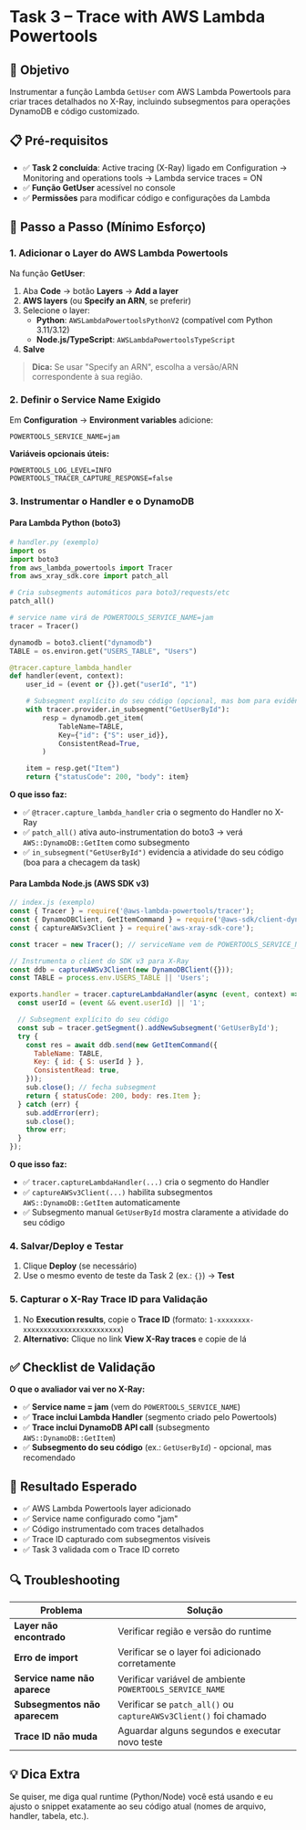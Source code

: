 # Task 3 – Trace with AWS Lambda Powertools

## 🎯 Objetivo

Instrumentar a função Lambda `GetUser` com AWS Lambda Powertools para criar traces detalhados no X-Ray, incluindo subsegmentos para operações DynamoDB e código customizado.

## 📋 Pré-requisitos

- ✅ **Task 2 concluída**: Active tracing (X-Ray) ligado em Configuration → Monitoring and operations tools → Lambda service traces = ON
- ✅ **Função GetUser** acessível no console
- ✅ **Permissões** para modificar código e configurações da Lambda

## 🚀 Passo a Passo (Mínimo Esforço)

### 1. Adicionar o Layer do AWS Lambda Powertools

Na função **GetUser**:

1. Aba **Code** → botão **Layers** → **Add a layer**
2. **AWS layers** (ou **Specify an ARN**, se preferir)
3. Selecione o layer:
   - **Python**: `AWSLambdaPowertoolsPythonV2` (compatível com Python 3.11/3.12)
   - **Node.js/TypeScript**: `AWSLambdaPowertoolsTypeScript`
4. **Salve**

> **Dica:** Se usar "Specify an ARN", escolha a versão/ARN correspondente à sua região.

### 2. Definir o Service Name Exigido

Em **Configuration** → **Environment variables** adicione:

```
POWERTOOLS_SERVICE_NAME=jam
```

**Variáveis opcionais úteis:**
```
POWERTOOLS_LOG_LEVEL=INFO
POWERTOOLS_TRACER_CAPTURE_RESPONSE=false
```

### 3. Instrumentar o Handler e o DynamoDB

#### Para Lambda Python (boto3)

```python
# handler.py (exemplo)
import os
import boto3
from aws_lambda_powertools import Tracer
from aws_xray_sdk.core import patch_all

# Cria subsegments automáticos para boto3/requests/etc
patch_all()

# service name virá de POWERTOOLS_SERVICE_NAME=jam
tracer = Tracer()

dynamodb = boto3.client("dynamodb")
TABLE = os.environ.get("USERS_TABLE", "Users")

@tracer.capture_lambda_handler
def handler(event, context):
    user_id = (event or {}).get("userId", "1")

    # Subsegment explícito do seu código (opcional, mas bom para evidência)
    with tracer.provider.in_subsegment("GetUserById"):
        resp = dynamodb.get_item(
            TableName=TABLE,
            Key={"id": {"S": user_id}},
            ConsistentRead=True,
        )

    item = resp.get("Item")
    return {"statusCode": 200, "body": item}
```

**O que isso faz:**
- ✅ `@tracer.capture_lambda_handler` cria o segmento do Handler no X-Ray
- ✅ `patch_all()` ativa auto-instrumentation do boto3 → verá `AWS::DynamoDB::GetItem` como subsegmento
- ✅ `in_subsegment("GetUserById")` evidencia a atividade do seu código (boa para a checagem da task)

#### Para Lambda Node.js (AWS SDK v3)

```javascript
// index.js (exemplo)
const { Tracer } = require('@aws-lambda-powertools/tracer');
const { DynamoDBClient, GetItemCommand } = require('@aws-sdk/client-dynamodb');
const { captureAWSv3Client } = require('aws-xray-sdk-core');

const tracer = new Tracer(); // serviceName vem de POWERTOOLS_SERVICE_NAME=jam

// Instrumenta o client do SDK v3 para X-Ray
const ddb = captureAWSv3Client(new DynamoDBClient({}));
const TABLE = process.env.USERS_TABLE || 'Users';

exports.handler = tracer.captureLambdaHandler(async (event, context) => {
  const userId = (event && event.userId) || '1';

  // Subsegment explícito do seu código
  const sub = tracer.getSegment().addNewSubsegment('GetUserById');
  try {
    const res = await ddb.send(new GetItemCommand({
      TableName: TABLE,
      Key: { id: { S: userId } },
      ConsistentRead: true,
    }));
    sub.close(); // fecha subsegment
    return { statusCode: 200, body: res.Item };
  } catch (err) {
    sub.addError(err);
    sub.close();
    throw err;
  }
});
```

**O que isso faz:**
- ✅ `tracer.captureLambdaHandler(...)` cria o segmento do Handler
- ✅ `captureAWSv3Client(...)` habilita subsegmentos `AWS::DynamoDB::GetItem` automaticamente
- ✅ Subsegmento manual `GetUserById` mostra claramente a atividade do seu código

### 4. Salvar/Deploy e Testar

1. Clique **Deploy** (se necessário)
2. Use o mesmo evento de teste da Task 2 (ex.: `{}`) → **Test**

### 5. Capturar o X-Ray Trace ID para Validação

1. No **Execution results**, copie o **Trace ID** (formato: `1-xxxxxxxx-xxxxxxxxxxxxxxxxxxxxxxxx`)
2. **Alternativo:** Clique no link **View X-Ray traces** e copie de lá

## ✅ Checklist de Validação

**O que o avaliador vai ver no X-Ray:**

- ✅ **Service name = jam** (vem do `POWERTOOLS_SERVICE_NAME`)
- ✅ **Trace inclui Lambda Handler** (segmento criado pelo Powertools)
- ✅ **Trace inclui DynamoDB API call** (subsegmento `AWS::DynamoDB::GetItem`)
- ✅ **Subsegmento do seu código** (ex.: `GetUserById`) - opcional, mas recomendado

## 🎯 Resultado Esperado

- ✅ AWS Lambda Powertools layer adicionado
- ✅ Service name configurado como "jam"
- ✅ Código instrumentado com traces detalhados
- ✅ Trace ID capturado com subsegmentos visíveis
- ✅ Task 3 validada com o Trace ID correto

## 🔍 Troubleshooting

| Problema | Solução |
|----------|---------|
| **Layer não encontrado** | Verificar região e versão do runtime |
| **Erro de import** | Verificar se o layer foi adicionado corretamente |
| **Service name não aparece** | Verificar variável de ambiente `POWERTOOLS_SERVICE_NAME` |
| **Subsegmentos não aparecem** | Verificar se `patch_all()` ou `captureAWSv3Client()` foi chamado |
| **Trace ID não muda** | Aguardar alguns segundos e executar novo teste |

## 💡 Dica Extra

Se quiser, me diga qual runtime (Python/Node) você está usando e eu ajusto o snippet exatamente ao seu código atual (nomes de arquivo, handler, tabela, etc.).